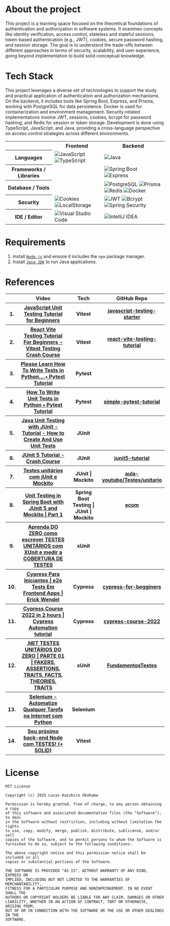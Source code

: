 

# About the project
This project is a learning space focused on the theoretical foundations of authentication and authorization in software systems. It examines concepts like identity verification, access control, stateless and stateful sessions, token-based authentication (e.g., JWT), cookies, secure password hashing, and session storage. The goal is to understand the trade-offs between different approaches in terms of security, scalability, and user experience, going beyond implementation to build solid conceptual knowledge.

# Tech Stack
This project leverages a diverse set of technologies to support the study and practical application of authentication and authorization mechanisms. On the backend, it includes tools like Spring Boot, Express, and Prisma, working with PostgreSQL for data persistence. Docker is used for containerization and environment management. Security-related implementations involve JWT, sessions, cookies, bcrypt for password hashing, and Redis for session or token storage. Development is done using TypeScript, JavaScript, and Java, providing a cross-language perspective on access control strategies across different environments.

<table align="center">
  <tr>
    <th></th>
    <th>Frontend</th>
    <th>Backend</th>
  </tr>
  <tr>
    <th>Languages</th>
    <td>
      <img alt="JavaScript" src="https://img.shields.io/badge/javascript-%23323330.svg?style=for-the-badge&logo=javascript&logoColor=%23F7DF1E"/>
      <img alt="TypeScript" src="https://img.shields.io/badge/typescript-%23007ACC.svg?style=for-the-badge&logo=typescript&logoColor=white" />
    </td>
    <td>
      <img alt="Java" src="https://img.shields.io/badge/java-%23ED8B00.svg?style=for-the-badge&logo=openjdk&logoColor=white" />
    </td>
  </tr>
  <tr>
    <th>Frameworks / Libraries</th>
    <td></td>
    <td>
      <img alt="Spring Boot" src="https://img.shields.io/badge/springboot-%236DB33F.svg?style=for-the-badge&logo=springboot&logoColor=white" />
      <img alt="Express" src="https://img.shields.io/badge/express.js-%23404d59.svg?style=for-the-badge&logo=express&logoColor=%2361DAFB" />
    </td>
  </tr>
  <tr>
    <th>Database / Tools</th>
    <td></td>
    <td>
      <img alt="PostgreSQL" src="https://img.shields.io/badge/postgresql-%23336791.svg?style=for-the-badge&logo=postgresql&logoColor=white" />
      <img alt="Prisma" src="https://img.shields.io/badge/prisma-2D3748?style=for-the-badge&logo=prisma&logoColor=white" />
      <img alt="Redis" src="https://img.shields.io/badge/redis-%23DC382D.svg?style=for-the-badge&logo=redis&logoColor=white" />
      <img alt="Docker" src="https://img.shields.io/badge/docker-%230db7ed.svg?style=for-the-badge&logo=docker&logoColor=white" />
    </td>
  </tr>
  <tr>
    <th>Security</th>
    <td>
      <img alt="Cookies" src="https://img.shields.io/badge/Cookies-%23007ACC.svg?style=for-the-badge&logo=google-chrome&logoColor=white" />
      <img alt="LocalStorage" src="https://img.shields.io/badge/Local%20Storage-FFA500?style=for-the-badge&logo=google-chrome&logoColor=white" />
    </td>
    <td>
      <img alt="JWT" src="https://img.shields.io/badge/JWT-black?style=for-the-badge&logo=JSON%20web%20tokens" />
      <img alt="Bcrypt" src="https://img.shields.io/badge/bcrypt-%2300BC8C.svg?style=for-the-badge&logo=security&logoColor=white" />
      <img alt="Spring Security" src="https://img.shields.io/badge/Spring%20Security-6DB33F?style=for-the-badge&logo=springsecurity&logoColor=white" />
    </td>
  </tr>
  <tr>
    <th>IDE / Editor</th>
    <td>
      <img alt="Visual Studio Code" src="https://img.shields.io/badge/Visual%20Studio%20Code-0078d7.svg?style=for-the-badge&logo=visual-studio-code&logoColor=white" />
    </td>
    <td>
      <img alt="IntelliJ IDEA" src="https://img.shields.io/badge/IntelliJIDEA-000000.svg?style=for-the-badge&logo=intellij-idea&logoColor=white" />
    </td>
  </tr>
</table>




# Requirements
1. Install [`Node.js`](https://nodejs.org/en) and ensure it includes the `npm` package manager.
2. Install [`Java JDK`](https://www.oracle.com/java/technologies/downloads/) to run Java applications.




# References
<table align="center">
    <tr>
        <th></th>
        <th>Video</th>
        <th>Tech</th>
        <th>GitHub Repo</th>
    </tr>
    <tr>
        <th>1.</th>
        <th><a href="https://www.youtube.com/watch?v=zuKbR4Q428o">JavaScript Unit Testing Tutorial for Beginners</a></th>
        <th>Vitest</th>
        <th><a href="https://github.com/mosh-hamedani/javascript-testing-starter">javascript-testing-starter</a></th>
    </tr>
    <tr>
        <th>2.</th>
        <th><a href="https://www.youtube.com/watch?v=CxSL0knFxAs">React Vite Testing Tutorial For Beginners - Vitest Testing Crash Course</a></th>
        <th>Vitest</th>
        <th><a href="https://github.com/mosh-hamedani/javascript-testing-starter">react-vite-testing-tutorial</a></th>
    </tr>
    <tr>
        <th>3.</th>
        <th><a href="https://www.youtube.com/watch?v=EgpLj86ZHFQ">Please Learn How To Write Tests in Python… • Pytest Tutorial</a></th>
        <th>Pytest</th>
        <th><a href="#"></a></th>
    </tr>
    <tr>
        <th>4.</th>
        <th><a href="https://www.youtube.com/watch?v=YbpKMIUjvK8">How To Write Unit Tests in Python • Pytest Tutorial</a></th>
        <th>Pytest</th>
        <th><a href="https://github.com/pixegami/simple-pytest-tutorial">simple-pytest-tutorial</a></th>
    </tr>
    <tr>
        <th>5.</th>
        <th><a href="https://www.youtube.com/watch?v=vZm0lHciFsQ">Java Unit Testing with JUnit - Tutorial - How to Create And Use Unit Tests</a></th>
        <th>JUnit</th>
        <th><a href=""></a></th>
    </tr>
    <tr>
        <th>6.</th>
        <th><a href="https://www.youtube.com/watch?v=6uSnF6IuWIw">JUnit 5 Tutorial - Crash Course</a></th>
        <th>JUnit</th>
        <th><a href="https://github.com/marcobehlerjetbrains/junit5-tutorial">junit5-tutorial</a></th>
    </tr>
    <tr>
        <th>7.</th>
        <th><a href="https://www.youtube.com/watch?v=rBdPPHq7REw">Testes unitários com jUnit e Mockito</a></th>
        <th>JUnit | Mockito</th>
        <th><a href="https://github.com/matheuspieropan/aula-youtube/tree/main/Testes/unitario">aula-youtube/Testes/unitario</a></th>
    </tr>
     <tr>
        <th>8.</th>
        <th><a href="https://www.youtube.com/watch?v=XVFqOFKGeGM">Unit Testing in Spring Boot with JUnit 5 and Mockito | Part 1</a></th>
        <th>Spring Boot Testing | JUnit | Mockito</th>
        <th><a href="https://github.com/codesnippetjava/ecom">ecom</a></th>
    </tr>
    <tr>
        <th>9.</th>
        <th><a href="https://www.youtube.com/watch?v=6m5T3we4xes">Aprenda DO ZERO como escrever TESTES UNITÁRIOS com XUnit e medir a COBERTURA DE TESTES</a></th>
        <th>xUnit</th>
        <th><a href=""></a></th>
    </tr>
    <tr>
        <th>10.</th>
        <th><a href="https://www.youtube.com/watch?v=56N0P67ffIA">Cypress Para Iniciantes | e2e Tests Em Frontend Apps | Erick Wendel</a></th>
        <th>Cypress</th>
        <th><a href="https://github.com/ErickWendel/cypress-for-begginers">cypress-for-begginers</a></th>
    </tr>
    <tr>
        <th>11.</th>
        <th><a href="https://www.youtube.com/watch?v=R2zd1Gz2nV0">Cypress Course 2022 in 2 hours | Cypress Automation tutorial</a></th>
        <th>Cypress</th>
        <th><a href="https://github.com/bitfumes/cypress-course-2022">cypress-course-2022</a></th>
    </tr>
    <tr>
        <th>12.</th>
        <th><a href="https://www.youtube.com/watch?v=jG2uNrTREF8">.NET TESTES UNITÁRIOS DO ZERO | PARTE 01 | FAKERS, ASSERTIONS, TRAITS, FACTS, THEORIES, TRAITS</a></th>
        <th>xUnit</th>
        <th><a href="https://github.com/cristianWilliam/FundamentosTestes">FundamentosTestes</a></th>
    </tr>
    <tr>
        <th>13.</th>
        <th><a href="https://www.youtube.com/watch?v=71ECrViH_Ng">Selenium - Automatize Qualquer Tarefa na Internet com Python</a></th>
        <th>Selenium</th>
        <th><a href=""></a></th>
    </tr>
    <tr>
        <th>14.</th>
        <th><a href="https://www.youtube.com/watch?v=jBOLRzjEERk">Seu próximo back-end Node com TESTES! (+ SOLID)</a></th>
        <th>Vitest</th>
        <th><a href=""></a></th>
    </tr>
</table>



# License
```
MIT License

Copyright (c) 2025 Lucas Kazuhiro Okokama

Permission is hereby granted, free of charge, to any person obtaining a copy
of this software and associated documentation files (the "Software"), to deal
in the Software without restriction, including without limitation the rights
to use, copy, modify, merge, publish, distribute, sublicense, and/or sell
copies of the Software, and to permit persons to whom the Software is
furnished to do so, subject to the following conditions:

The above copyright notice and this permission notice shall be included in all
copies or substantial portions of the Software.

THE SOFTWARE IS PROVIDED "AS IS", WITHOUT WARRANTY OF ANY KIND, EXPRESS OR
IMPLIED, INCLUDING BUT NOT LIMITED TO THE WARRANTIES OF MERCHANTABILITY,
FITNESS FOR A PARTICULAR PURPOSE AND NONINFRINGEMENT. IN NO EVENT SHALL THE
AUTHORS OR COPYRIGHT HOLDERS BE LIABLE FOR ANY CLAIM, DAMAGES OR OTHER
LIABILITY, WHETHER IN AN ACTION OF CONTRACT, TORT OR OTHERWISE, ARISING FROM,
OUT OF OR IN CONNECTION WITH THE SOFTWARE OR THE USE OR OTHER DEALINGS IN THE
SOFTWARE.
```
